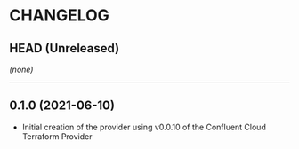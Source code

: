 CHANGELOG
=========

## HEAD (Unreleased)
_(none)_

---

## 0.1.0 (2021-06-10)
* Initial creation of the provider using v0.0.10 of the Confluent Cloud Terraform Provider
